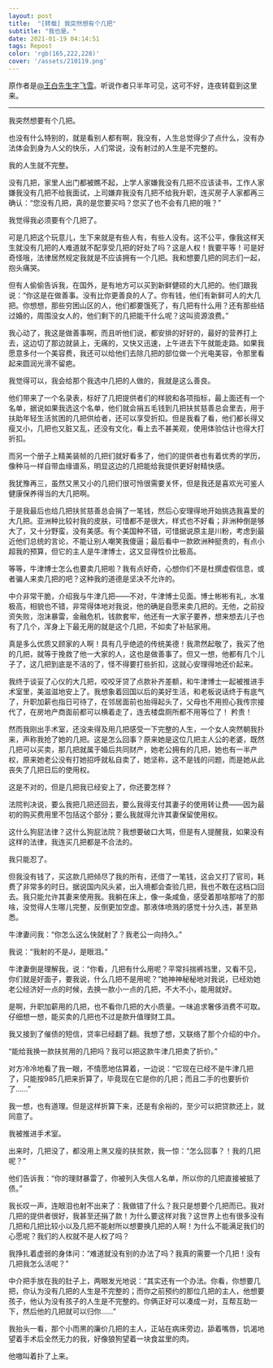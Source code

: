 ```yaml
---
layout: post
title:  "[转载] 我突然想有个几把"
subtitle: "我也是。"
date: 2021-01-19 04:14:51
tags: Repost
color: 'rgb(165,222,228)'
cover: '/assets/210119.png'
---
```


原作者是[@王白先生字飞雪](https://weibo.com/u/6500673277)。听说作者只半年可见，这可不好，连夜转载到这里来。

---

我突然想要有个几把。

也没有什么特别的，就是看别人都有啊，我没有，人生总觉得少了点什么，没有办法体会到身为人父的快乐，人们常说，没有射过的人生是不完整的。

我的人生就不完整。

没有几把，家里人出门都被瞧不起，上学人家嫌我没有几把不应该读书，工作人家嫌我没有几把不给我面试，上司嫌弃我没有几把不给我升职，连买房子人家都再三确认：“您没有几把，真的是您要买吗？您买了也不会有几把的哦？”

我觉得我必须要有个几把了。

可是几把这个玩意儿，生下来就是有些人有，有些人没有。这不公平，像我这样天生就没有几把的人难道就不配享受几把的好处了吗？这是人权！我要平等！可是好奇怪哦，法律居然规定我就是不应该拥有一个几把。我和想要几把的同志们一起，抱头痛哭。

但有人偷偷告诉我，在国外，是有地方可以买到新鲜健硕的大几把的。他们跟我说：“你这是在做善事。没有比你更善良的人了。你有钱，他们有新鲜可人的大几把。你想想，那些穷困山区的人，他们都要饿死了，有几把有什么用？还有那些结过婚的，周围没女人的，他们剩下的几把能干什么呢？这叫资源浪费。”

我心动了，我这是做善事啊，而且听他们说，都安排的好好的，最好的营养打上去，这边切了那边就装上，无痛的，又快又迅速，上午进去下午就能走路。如果我愿意多付一个美容费，我还可以给他们去除几把的部位做一个光电美容，令那里看起来圆润光滑不留疤。

我觉得可以，我会给那个我选中几把的人做的，我就是这么善良。

他们带来了一个名录表，标好了几把提供者们的样貌和各项指标，最上面还有一个名单，据说如果我选这个名单，他们就会捐五毛钱到几把扶贫慈善总会里去，用于扶助年轻生活贫困的几把供给者，还可以享受折扣。但是我看了看，他们都长得又瘦又小，几把也又脏又乱，还没有文化，看上去不甚美观，使用体验估计也得大打折扣。

而另一个册子上精美装帧的几把们就好看多了，他们的提供者也有着优秀的学历，像种马一样自带血缘谱系，明显这边的几把能给我提供更好射精快感。

我犹豫再三，虽然又黑又小的几把们很可怜很需要关怀，但是我还是喜欢光可鉴人健康保养得当的大几把啊。

于是我最后也给几把扶贫慈善总会捐了一笔钱，然后心安理得地开始挑选我喜爱的大几把。亚洲种比较衬我的皮肤，可惜都不是很大，样式也不好看；非洲种倒是够大了，又十分野蛮，没有美感。有个美国种不错，可惜据说原主是川粉，考虑到最近他们总统的言论，不能让别人嘲笑我傻逼；最后看中一款欧洲种挺贵的，有点小超我的预算，但它的主人是牛津博士，这又显得性价比极高。

等等，牛津博士怎么也要卖几把啦？我有点好奇，心想你们不是杜撰虚假信息，或者骗人来卖几把的吧？这种我的道德是坚决不允许的。

中介非常干脆，介绍我与牛津几把——不对，牛津博士见面。博士彬彬有礼，水准极高，相貌也不错，非常得体地对我说，他的确是自愿来卖几把的。无他，之前投资失败，泡沫暴雷，金融危机，钱款套牢，他还有一大家子要养，想来想去儿子也有了几个，浑身上下最无用的就是这个几把，不如卖了补贴家用。

真是多么优质又顾家的人啊！具有几乎绝迹的传统美德！我肃然起敬了，我买了他的几把，就等于挽救了他一大家的人，这也是做善事了。但又一想，他都有几个儿子了，这几把到底是不洁的了，怪不得要打些折扣，这就心安理得地还价起来。

我终于谈妥了心仪的大几把，咬咬牙贷了点款补齐差额，和牛津博士一起被推进手术室里，美滋滋地安上了。我想象着回国以后的美好生活，和老板说话终于有底气了，升职加薪也指日可待了，在邻居面前也抬得起头了，父母也不用担心我传宗接代了，在房地产商面前都可以横着走了，连去楼盘厕所都不用等位了！
矜贵！

然而我刚出手术室，还没来得及用几把感受一下完整的人生，一个女人突然朝我扑来，声称我抢了她的几把。这是怎么回事？原来她是这位几把主人公的老婆，既然几把可以买卖，那几把就属于婚后共同财产，她老公拥有的几把，她也有一半产权，原来她老公没有打她招呼就私自卖了，她坚称，这不是钱的问题，而是她从此丧失了几把日后的使用权。

这是不对的，但是几把我已经安上了，你还要怎样？

法院判决说，要么我把几把还回去，要么我得支付其妻子的使用转让费——因为最初的购买费用里不包括这个部分；要么我就得允许其妻保留使用权。

这什么狗屁法律？这什么狗屁法院？我想要破口大骂，但是有人提醒我，如果没有这样的法律，我连买几把都是不合法的。

我只能忍了。

但我没有钱了，买这款几把倾尽了我的所有，还借了一笔钱，这会又打了官司，耗费了非常多的时日。据说国内风头紧，出入境都会查验几把，我也不敢在这档口回去。我只能允许其妻来使用我。我躺在床上，像一条咸鱼，感受着那啥那啥了的那啥，没觉得人生哪儿完整，反倒更加空虚。那液体喷溅的感觉十分久违，甚至熟悉。

牛津妻问我：“你怎么这么快就射了？我老公一向持久。”

我说：“我射的不是J，是眼泪。”

牛津妻倒是理解我，说：“你看，几把有什么用呢？平常抖揣裤裆里，又看不见，你们就是好面子，要我说，什么几把不是用呢？”她神神秘秘地对我说，已经劝她老公经济好一点的时候，去换一款小一点的几把，不大不小，能用就好。

是啊，升职加薪用的几把，也不看你几把的大小质量。一味追求奢侈消费不可取。仔细想一想，能买卖的几把也不过是款升值理财工具。

我又接到了催债的短信，贷率已经翻了翻。我想了想，又联络了那个介绍的中介。

“能给我换一款扶贫用的几把吗？我可以把这款牛津几把卖了折价。”

对方冷冷地看了我一眼，不情愿地估算着，一边说：“它现在已经不是牛津几把了，只能按985几把来折算了，毕竟现在它是你的几把；而且二手的也要折价了……”

我一想，也有道理。但是这样折算下来，还是有余裕的，至少可以把贷款还上，就同意了。

我被推进手术室。

出来时，几把没了，都没用上黑又瘦的扶贫款，我一惊：“怎么回事？！我的几把呢？”

他们告诉我：“你的理财暴雷了，你被列入失信人名单，所以你的几把直接被抵了债。”

我长叹一声，连眼泪也射不出来了：我做错了什么？我只是想要个几把而已。我对几把的提供者很好，我甚至还捐了款！为什么要这样对我？这世界上也有很多没有几把和几把比较小以及几把不能射所以想要换几把的人啊！为什么不能满足我们的心愿呢？我们的人权就不是人权了吗？

我挣扎着虚弱的身体问：“难道就没有别的办法了吗？我真的需要一个几把！没有几把我怎么活呢？”

中介把手放在我的肚子上，两眼发光地说：“其实还有一个办法。你看，你想要几把，你认为没有几把的人生是不完整的；而你之前预约的那位几把的主人，他想要孩子，他认为没有孩子的人生是不完整的。你俩正好可以凑成一对，互帮互助一下，然后他的几把就可以归你……”

我抬头一看，那个小而黑的廉价几把的主人，正站在病床旁边，舔着嘴唇，饥渴地望着手术后全然无力的我，好像狼狗望着一块食盆里的肉。

他嗷叫着扑了上来。